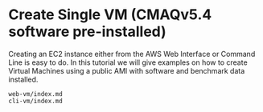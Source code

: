 # Create Single VM (CMAQv5.4 software pre-installed)

Creating an EC2 instance either from the AWS Web Interface or Command Line is easy to do. In this tutorial we will give examples on how to create Virtual Machines using a public AMI with software and benchmark data installed.

```{toctree}
web-vm/index.md
cli-vm/index.md
```

